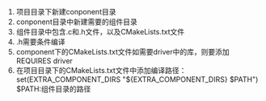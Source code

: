 1. 项目目录下新建conponent目录
2. conponent目录中新建需要的组件目录
3. 组件目录中包含.c和.h文件，以及CMakeLists.txt文件
4. .h需要条件编译
5. component下的CMakeLists.txt文件如需要driver中的库，则要添加REQUIRES driver
6. 在项目目录下的CMakeLists.txt文件中添加编译路径：
		set(EXTRA_COMPONENT_DIRS "${EXTRA_COMPONENT_DIRS} $PATH")
		$PATH:组件目录的路径